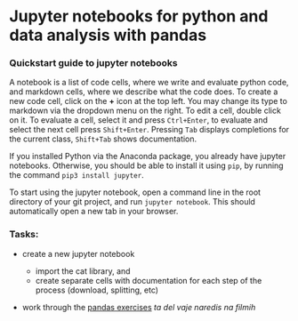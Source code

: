 # Jupyter notebooks for python and data analysis with pandas

### Quickstart guide to jupyter notebooks

A notebook is a list of code cells, where we write and evaluate python code, and markdown cells, where we describe what the code does. To create a new code cell, click on the **+** icon at the top left. You may change its type to markdown via the dropdown menu on the right. To edit a cell, double click on it. To evaluate a cell, select it and press `Ctrl+Enter`, to evaluate and select the next cell press `Shift+Enter`.
Pressing `Tab` displays completions for the current class, `Shift+Tab` shows documentation.

If you installed Python via the Anaconda package, you already have jupyter notebooks. Otherwise, you should be able to install it using `pip`, by running the command `pip3 install jupyter`.

To start using the jupyter notebook, open a command line in the root directory of your git project, and run `jupyter notebook`.
This should automatically open a new tab in your browser.

### Tasks:


* create a new jupyter notebook
  * import the cat library, and
  * create separate cells with documentation for each step of the process (download, splitting, etc)

* work through the [pandas exercises](pandas_101.ipynb) *ta del vaje naredis na filmih* 
